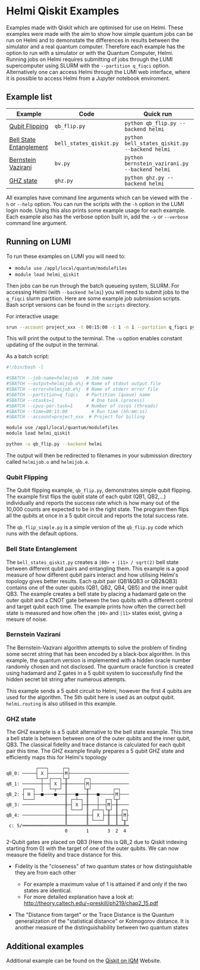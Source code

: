 # Helmi Qiskit Examples

Examples made with Qiskit which are optimised for use on Helmi. These examples were made with the aim to show how simple quantum jobs can be run on Helmi and to demonstate the differences in results between the simulator and a real quantum computer. Therefore each example has the option to run with a simulator or with the Quantum Computer, Helmi. Running jobs on Helmi requires submitting of jobs through the LUMI supercomputer using SLURM with the `--partition q_fiqci` option. Alternatively one can access Helmi through the LUMI web interface, where it is possible to access Helmi from a Jupyter notebook enviroment.

## Example list

| Example                                              | Code                    | Quick run                                      |
|------------------------------------------------------|-------------------------|------------------------------------------------|
| [Qubit Flipping]( #qubit-flipping)                   | `qb_flip.py`     | `python qb_flip.py --backend helmi`     |
| [Bell State Entanglement]( #bell-state-entanglement) | `bell_states_qiskit.py` | `python bell_states_qiskit.py --backend helmi` |
| [Bernstein Vazirani]( #bernstein-vazirani)           | `bv.py`                 | `python bernstein_vazirani.py --backend helmi` |
| [GHZ state]( #ghz-state)                             | `ghz.py`                | `python ghz.py --backend helmi`                |

All examples have command line arguments which can be viewed with the `-h` or `--help` option. You can run the scripts with the `-h` option in the LUMI login node. Using this also prints some example usage for each example. Each example also has the verbose option built in, add the `-v` or `--verbose` command line argument.

## Running on LUMI


To run these examples on LUMI you will need to:

- `module use /appl/local/quantum/modulefiles`
- `module load helmi_qiskit`

Then jobs can be run through the batch queueing system, SLURM. For accessing Helmi (with `--backend helmi`) you will need to submit jobs to the `q_fiqci` slurm partition. Here are some example job submission scripts. Bash script versions can be found in the `scripts` directory.

For interactive usage:

```bash
srun --account project_xxx -t 00:15:00 -c 1 -n 1 --partition q_fiqci python -u qb_flip.py --backend helmi
```

This will print the output to the terminal. The `-u` option enables constant updating of the output in the terminal.


As a batch script:


```bash
#!/bin/bash -l

#SBATCH --job-name=helmijob   # Job name
#SBATCH --output=helmijob.o%j # Name of stdout output file
#SBATCH --error=helmijob.e%j  # Name of stderr error file
#SBATCH --partition=q_fiqci   # Partition (queue) name
#SBATCH --ntasks=1              # One task (process)
#SBATCH --cpus-per-task=1     # Number of cores (threads)
#SBATCH --time=00:15:00         # Run time (hh:mm:ss)
#SBATCH --account=project_xxx  # Project for billing

module use /appl/local/quantum/modulefiles
module load helmi_qiskit

python -u qb_flip.py --backend helmi
```

The output will then be redirected to filenames in your submission directory called `helmijob.o` and `helmijob.e`.


### Qubit Flipping

The Qubit flipping example, `qb_flip.py`, demonstrates simple qubit flipping. The example first flips the qubit state of each qubit (QB1, QB2,...) individually and reports the success rate which is how many out of the 10,000 counts are expected to be in the right state. The program then flips all the qubits at once in a 5 qubit circuit and reports the total success rate.

The `qb_flip_simple.py` is a simple version of the `qb_flip.py` code which runs with the default options.

### Bell State Entanglement

The `bell_states_qiskit.py` creates a `|00> + |11> / sqrt(2)` bell state between different qubit pairs and entangling them. This example is a good measure of how different qubit pairs interact and how utilising Helmi's topology gives better results. Each qubit pair (QB1&QB3 or QB2&QB3) contains one of the outer qubits (QB1, QB2, QB4, QB5) and the inner qubit QB3. The example creates a bell state by placing a hadamard gate on the outer qubit and a CNOT gate between the two qubits with a different control and target qubit each time. The example prints how often the correct bell state is measured and how often the `|00>` and `|11>` states exist, giving a mesure of noise.


### Bernstein Vazirani

The Bernstein-Vazirani algorithm attempts to solve the problem of finding some secret string that has been encoded by a black-box algorithm. In this example, the quantum version is implemented with a hidden oracle number randomly chosen and not disclosed. The quantum oracle function is created using hadamard and Z gates in a 5 qubit system to successfully find the hidden secret bit string after numerous attempts.


This example sends a 5 qubit circuit to Helmi, however the first 4 qubits are used for the algorithm. The 5th qubit here is used as an output qubit. `helmi.routing` is also utilised in this example.


### GHZ state

The GHZ example is a 5 qubit alternative to the bell state example. This time a bell state is between between one of the outer qubits and the inner qubit, QB3. The classical fidelity and trace distance is calculated for each qubit pair this time. The GHZ example finally prepares a 5 qubit GHZ state and efficiently maps this for Helmi's topology

```
           ┌───┐     ┌─┐
qB_0: ─────┤ X ├─────┤M├──────────────────────
           └─┬─┘┌───┐└╥┘     ┌─┐
qB_1: ───────┼──┤ X ├─╫──────┤M├──────────────
      ┌───┐  │  └─┬─┘ ║      └╥┘        ┌─┐
qB_2: ┤ H ├──■────■───╫───■───╫───■─────┤M├───
      └───┘           ║ ┌─┴─┐ ║   │  ┌─┐└╥┘
qB_3: ────────────────╫─┤ X ├─╫───┼──┤M├─╫────
                      ║ └───┘ ║ ┌─┴─┐└╥┘ ║ ┌─┐
qB_4: ────────────────╫───────╫─┤ X ├─╫──╫─┤M├
                      ║       ║ └───┘ ║  ║ └╥┘
 c: 5/════════════════╩═══════╩═══════╩══╩══╩═
                      0       1       3  2  4

```

2-Qubit gates are placed on QB3 (Here this is QB_2 due to Qiskit indexing starting from 0) with the target of one of the outer qubits. We can now measure the fidelity and trace distance for this.

- Fidelity is the "closeness" of two quantum states or how distinguishable they are from each other
    - For example a maximum value of 1 is attained if and only if the two states are identical.
    - For more detailed explanation have a look at: http://theory.caltech.edu/~preskill/ph219/chap2_15.pdf

- The "Distance from target" or the Trace Distance is the Quantum generalization of the "statistical distance"
    or Kolmogorov distance.
    It is another measure of the distinguishability between two quantum states


## Additional examples

Additional example can be found on the [Qiskit on IQM](https://iqm-finland.github.io/qiskit-on-iqm/user_guide.html) Website.

